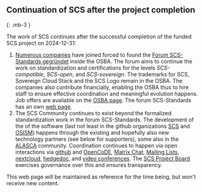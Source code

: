 ## Continuation of SCS after the project completion
{: .mb-3 }

The work of SCS continues after the successful completion of the funded SCS
project on 2024-12-31:

1. [Numerous companies](https://www.sovereigncloudstack.org/network/)
   have joined forced to found the [Forum SCS-Standards gegründet](https://scs.community/2024/10/23/osba-forum-scs-standards/)
   inside the OSBA. The forum aims to continue the work on standardization
   and certifications for the levels *SCS-compatible*, *SCS-open*, and *SCS-sovereign*.
   The trademarks for SCS, Sovereign Cloud Stack and the SCS Logo remain in the OSBA.
   The companies also contribute financially, enabling the OSBA thus to hire staff
   to ensure effective coordination and meaningful evolution happens.
   Job offers are available on the [OSBA page](https://osb-alliance.de/jobs).
   The forum SCS-Standards has an own [web page](https://www.sovereigncloudstack.org/).
2. The SCS Community continues to exist beyond the formalized standardization work in the
   forum SCS-Standards. The development of the of the software (last not least
   in the github organizations [SCS](https://github.com/SovereignCloudStack)
   and [OSISM](https://github.com/OSISM)) happens through the existing and hopefully
   also new technology partners (see below for supporters), some also in the
   [ALASCA](https://alasca.cloud/) community.
   Coordination continues to happen via open interactions via
   [github](https://github.com/SovereignCloudStack) and
   [OpenCoDE](https://gitlab.opencode.de/sovereigncloudstack),
   [Matrix Chat](https://matrix.to/#/#scs-community:matrix.org),
   [Mailing Lists](https://scs.sovereignit.de/mailman3/postorius/lists/),
   [nextcloud](https://scs.sovereignit.de/nextcloud/),
   [hedgedoc](https://input.scs.community/), and
   [video conferences](https://conf.scs.koeln:8443/).
   The [SCS Project Board](https://docs.scs.community/standards/scs-0005-v1-project-governance)
   exercises governance over this and ensures transparency.

This web page will be maintained as reference for the time being, but won't receive
new content.
